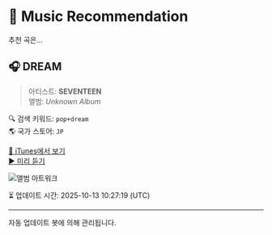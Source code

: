 
# 🎵 Music Recommendation

추천 곡은...

## 🎧 DREAM  
> 아티스트: **SEVENTEEN**  
> 앨범: _Unknown Album_  

🔍 검색 키워드: `pop+dream`  
🌎 국가 스토어: `JP`

[🔗 iTunes에서 보기](https://music.apple.com/jp/music-video/dream/1652052237?uo=4)  
[▶️ 미리 듣기](https://video-ssl.itunes.apple.com/itunes-assets/Video122/v4/00/4b/2a/004b2ac4-8402-8d33-c2b8-82141a8af0fb/mzvf_6312713063347384860.1920w.h264lc.U.p.m4v)

![앨범 아트워크](https://is1-ssl.mzstatic.com/image/thumb/Video112/v4/cb/fe/2e/cbfe2ecd-ac0b-8672-95c0-490ad2f8f000/22UM1IM23415.crop.jpg/100x100bb.jpg)

⏳ 업데이트 시간: 2025-10-13 10:27:19 (UTC)

---
자동 업데이트 봇에 의해 관리됩니다.
